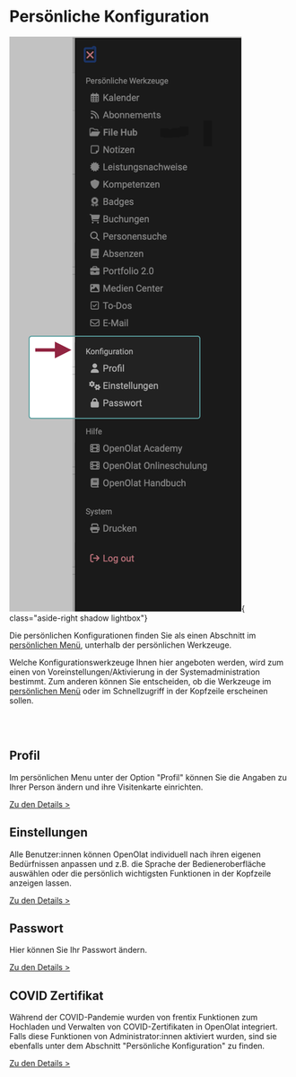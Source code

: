 # Persönliche Konfiguration

![pers_menu_configuration_v1_de.png](assets/pers_menu_configuration_v1_de.png){ class="aside-right shadow lightbox"}

Die persönlichen Konfigurationen finden Sie als einen Abschnitt im [persönlichen Menü](../personal_menu/index.de.md), unterhalb der persönlichen Werkzeuge.

Welche Konfigurationswerkzeuge Ihnen hier angeboten werden, wird zum einen von Voreinstellungen/Aktivierung in der Systemadministration bestimmt. Zum anderen können Sie entscheiden, ob die Werkzeuge im [persönlichen Menü](../index.de.md) oder im Schnellzugriff in der Kopfzeile erscheinen sollen.

<br>
<br>


##  Profil

Im persönlichen Menu unter der Option "Profil" können Sie die Angaben zu Ihrer Person ändern und ihre Visitenkarte einrichten.

[Zu den Details >](Profile.de.md) 


##  Einstellungen

Alle Benutzer:innen können OpenOlat individuell nach ihren eigenen Bedürfnissen anpassen und z.B. die Sprache der Bedieneroberfläche auswählen oder die persönlich wichtigsten Funktionen in der Kopfzeile anzeigen lassen.

[Zu den Details >](Settings.de.md)


##  Passwort

Hier können Sie Ihr Passwort ändern.

[Zu den Details >](Password.de.md)


##  COVID Zertifikat

Während der COVID-Pandemie wurden von frentix Funktionen zum Hochladen und Verwalten von COVID-Zertifikaten in OpenOlat integriert. Falls diese Funktionen von Administrator:innen aktiviert wurden, sind sie ebenfalls unter dem Abschnitt "Persönliche Konfiguration" zu finden.

[Zu den Details >](COVID_certificate.de.md)


